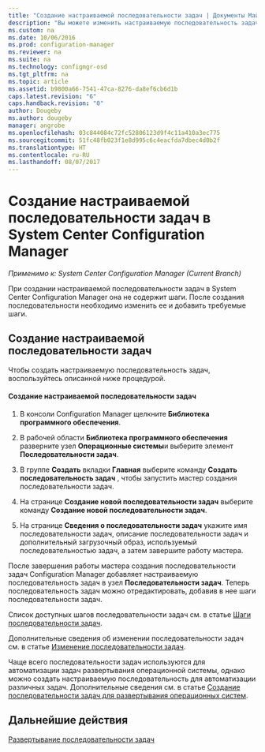 ```yaml
---
title: "Создание настраиваемой последовательности задач | Документы Майкрософт"
description: "Вы можете изменить настраиваемую последовательность задач в System Center Configuration Manager, чтобы добавить в нее дополнительные шаги."
ms.custom: na
ms.date: 10/06/2016
ms.prod: configuration-manager
ms.reviewer: na
ms.suite: na
ms.technology: configmgr-osd
ms.tgt_pltfrm: na
ms.topic: article
ms.assetid: b9800a66-7541-47ca-8276-da8ef6cb6d1b
caps.latest.revision: "6"
caps.handback.revision: "0"
author: Dougeby
ms.author: dougeby
manager: angrobe
ms.openlocfilehash: 03c844084c72fc52806123d9f4c11a410a3ec775
ms.sourcegitcommit: 51fc48fb023f1e8d995c6c4eacfda7dbec4d0b2f
ms.translationtype: HT
ms.contentlocale: ru-RU
ms.lasthandoff: 08/07/2017
---
```

# <a name="create-a-custom-task-sequence-with-system-center-configuration-manager"></a>Создание настраиваемой последовательности задач в System Center Configuration Manager

*Применимо к: System Center Configuration Manager (Current Branch)*

При создании настраиваемой последовательности задач в System Center Configuration Manager она не содержит шаги. После создания последовательности необходимо изменить ее и добавить требуемые шаги.  

##  <a name="BKMK_CustomTS"></a> Создание настраиваемой последовательности задач  
 Чтобы создать настраиваемую последовательность задач, воспользуйтесь описанной ниже процедурой.  

#### <a name="to-create-a-custom-task-sequence"></a>Создание настраиваемой последовательности задач  

1.  В консоли Configuration Manager щелкните **Библиотека программного обеспечения**.  

2.  В рабочей области **Библиотека программного обеспечения** разверните узел **Операционные системы**и выберите элемент **Последовательности задач**.  

3.  В группе **Создать** вкладки **Главная** выберите команду **Создать последовательность задач** , чтобы запустить мастер создания последовательности задач.  

4.  На странице **Создание новой последовательности задач** выберите команду **Создание новой последовательности задач**.  

5.  На странице **Сведения о последовательности задач** укажите имя последовательности задач, описание последовательности задач и дополнительный загрузочный образ, используемый последовательностью задач, а затем завершите работу мастера.  

 После завершения работы мастера создания последовательности задач Configuration Manager добавляет настраиваемую последовательность задач в узел **Последовательности задач**. Теперь последовательность задач можно отредактировать, добавив в нее шаги последовательности задач.  

 Список доступных шагов последовательности задач см. в статье [Шаги последовательности задач](../understand/task-sequence-steps.md).  

 Дополнительные сведения об изменении последовательности задач см. в статье [Изменение последовательности задач](manage-task-sequences-to-automate-tasks.md#BKMK_ModifyTaskSequence).  

 Чаще всего последовательности задач используются для автоматизации задач развертывания операционной системы, однако можно создать настраиваемую последовательность для автоматизации различных задач. Дополнительные сведения см. в статье [Создание последовательности задач для развертывания операционных систем](create-a-task-sequence-for-non-operating-system-deployments.md).  

 ## <a name="next-steps"></a>Дальнейшие действия
 [Развертывание последовательности задач](manage-task-sequences-to-automate-tasks.md#BKMK_DeployTS)
